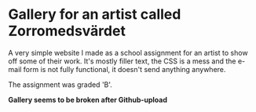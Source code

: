 # Gallery for an artist called Zorromedsvärdet
A very simple website I made as a school assignment for an artist to show off some of their work.
It's mostly filler text, the CSS is a mess and the e-mail form is not fully functional, it doesn't send anything anywhere.

The assignment was graded 'B'.


**Gallery seems to be broken after Github-upload**
